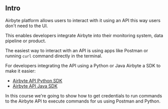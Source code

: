 ## Intro

Airbyte platform allows users to interact with it using an API this way users don't need to the UI.

This enables developers integrate Airbyte into their monitoring system, data pipeline or product.

The easiest way to interact with an API is using apps like Postman or running `curl` command directly in the terminal. 

For developers integrating the API using a Python or Java Airbyte a SDK to make it easier:

- <a href="https://github.com/airbytehq/airbyte-api-python-sdk" target="_blank">Airbyte API Python SDK</a>
- <a href="https://github.com/airbytehq/airbyte-api-java-sdk" target="_blank">Airbyte API Java SDK</a>

In this course we're going to show how to get credentials to run commands to the Airbyte API to execute commands for us using Postman and Python.

